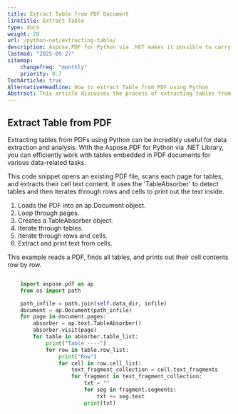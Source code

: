 ```yaml
---
title: Extract Table from PDF Document
linktitle: Extract Table
type: docs
weight: 20
url: /python-net/extracting-table/
description: Aspose.PDF for Python via .NET makes it possible to carry out various manipulations with the tables contained in your pdf document.
lastmod: "2025-09-27"
sitemap:
    changefreq: "monthly"
    priority: 0.7
TechArticle: true
AlternativeHeadline: How to extract Table from PDF using Python
Abstract: This article discusses the process of extracting tables from PDF documents using Python, specifically leveraging the Aspose.PDF for Python via .NET Library. It provides a code example demonstrating how to load a PDF document, iterate through its pages, and utilize the `TableAbsorber` class to identify and extract table data. The code iterates through each table, row, and cell, collecting text fragments and printing the extracted text. This method is highlighted as a powerful tool for data extraction and analysis tasks involving tabular data within PDFs.
---
```


## Extract Table from PDF

Extracting tables from PDFs using Python can be incredibly useful for data extraction and analysis. With the Aspose.PDF for Python via .NET Library, you can efficiently work with tables embedded in PDF documents for various data-related tasks.

This code snippet opens an existing PDF file, scans each page for tables, and extracts their cell text content. It uses the 'TableAbsorber' to detect tables and then iterates through rows and cells to print out the text inside.

1. Loads the PDF into an ap.Document object.
1. Loop through pages.
1. Creates a TableAbsorber object.
1. Iterate through tables.
1. Iterate through rows and cells.
1. Extract and print text from cells.

This example reads a PDF, finds all tables, and prints out their cell contents row by row.

```python

    import aspose.pdf as ap
    from os import path

    path_infile = path.join(self.data_dir, infile)
    document = ap.Document(path_infile)
    for page in document.pages:
        absorber = ap.text.TableAbsorber()
        absorber.visit(page)
        for table in absorber.table_list:
            print("Table ----")
            for row in table.row_list:
                print("Row")
                for cell in row.cell_list:
                    text_fragment_collection = cell.text_fragments
                    for fragment in text_fragment_collection:
                        txt = ""
                        for seg in fragment.segments:
                            txt += seg.text
                        print(txt)
```

